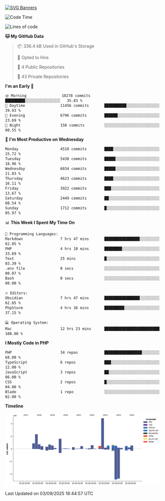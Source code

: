 [![SVG Banners](https://svg-banners.vercel.app/api?type=glitch&text1=Gere_Lajos%F0%9F%92%BB&width=800&height=400)](https://github.com/Akshay090/svg-banners)

<!--START_SECTION:waka-->
![Code Time](http://img.shields.io/badge/Code%20Time-2%2C813%20hrs%2058%20mins-blue)

![Lines of code](https://img.shields.io/badge/From%20Hello%20World%20I%27ve%20Written-17.6%20million%20lines%20of%20code-blue)

**🐱 My GitHub Data** 

> 📦 336.4 kB Used in GitHub's Storage 
 > 
> 💼 Opted to Hire
 > 
> 📜 4 Public Repositories 
 > 
> 🔑 43 Private Repositories 
 > 
**I'm an Early 🐤** 

```text
🌞 Morning                10278 commits       █████████░░░░░░░░░░░░░░░░   35.83 % 
🌆 Daytime                11456 commits       ██████████░░░░░░░░░░░░░░░   39.93 % 
🌃 Evening                6796 commits        ██████░░░░░░░░░░░░░░░░░░░   23.69 % 
🌙 Night                  158 commits         ░░░░░░░░░░░░░░░░░░░░░░░░░   00.55 % 
```
📅 **I'm Most Productive on Wednesday** 

```text
Monday                   4510 commits        ████░░░░░░░░░░░░░░░░░░░░░   15.72 % 
Tuesday                  5438 commits        █████░░░░░░░░░░░░░░░░░░░░   18.96 % 
Wednesday                6034 commits        █████░░░░░░░░░░░░░░░░░░░░   21.03 % 
Thursday                 4623 commits        ████░░░░░░░░░░░░░░░░░░░░░   16.11 % 
Friday                   3922 commits        ███░░░░░░░░░░░░░░░░░░░░░░   13.67 % 
Saturday                 2449 commits        ██░░░░░░░░░░░░░░░░░░░░░░░   08.54 % 
Sunday                   1712 commits        █░░░░░░░░░░░░░░░░░░░░░░░░   05.97 % 
```


📊 **This Week I Spent My Time On** 

```text
💬 Programming Languages: 
Markdown                 7 hrs 47 mins       ████████████████░░░░░░░░░   62.85 % 
PHP                      4 hrs 10 mins       ████████░░░░░░░░░░░░░░░░░   33.69 % 
Text                     25 mins             █░░░░░░░░░░░░░░░░░░░░░░░░   03.39 % 
.env file                0 secs              ░░░░░░░░░░░░░░░░░░░░░░░░░   00.07 % 
Bash                     0 secs              ░░░░░░░░░░░░░░░░░░░░░░░░░   00.00 % 

🔥 Editors: 
Obsidian                 7 hrs 47 mins       ████████████████░░░░░░░░░   62.85 % 
PhpStorm                 4 hrs 36 mins       █████████░░░░░░░░░░░░░░░░   37.15 % 

💻 Operating System: 
Mac                      12 hrs 23 mins      █████████████████████████   100.00 % 
```

**I Mostly Code in PHP** 

```text
PHP                      34 repos            █████████████████░░░░░░░░   68.00 % 
TypeScript               6 repos             ███░░░░░░░░░░░░░░░░░░░░░░   12.00 % 
JavaScript               3 repos             ██░░░░░░░░░░░░░░░░░░░░░░░   06.00 % 
CSS                      2 repos             █░░░░░░░░░░░░░░░░░░░░░░░░   04.00 % 
Blade                    1 repo              ░░░░░░░░░░░░░░░░░░░░░░░░░   02.00 % 
```



**Timeline**

![Lines of Code chart](https://raw.githubusercontent.com/gere-lajos/gere-lajos/main/assets/bar_graph.png)


 Last Updated on 03/09/2025 18:44:57 UTC
<!--END_SECTION:waka-->
